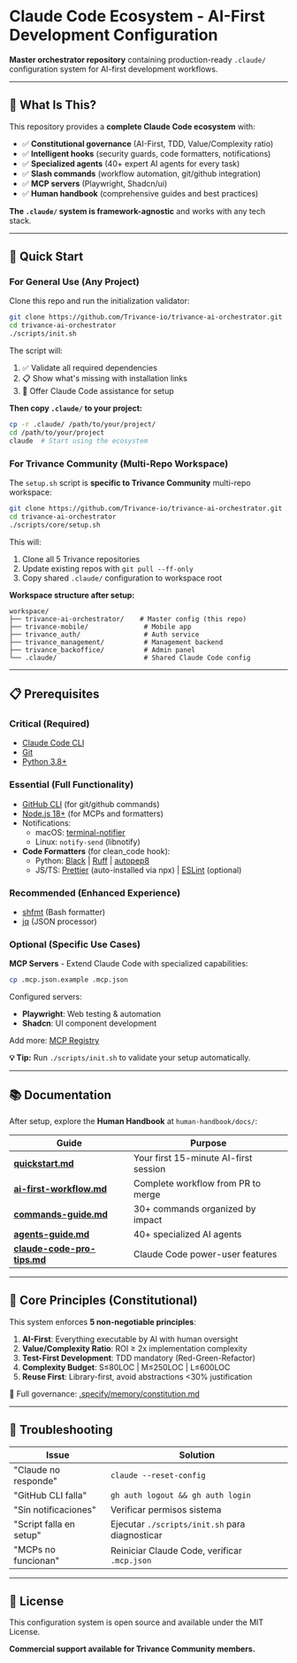# Claude Code Ecosystem - AI-First Development Configuration

**Master orchestrator repository** containing production-ready `.claude/` configuration system for AI-first development workflows.

---

## 🎯 What Is This?

This repository provides a **complete Claude Code ecosystem** with:

- ✅ **Constitutional governance** (AI-First, TDD, Value/Complexity ratio)
- ✅ **Intelligent hooks** (security guards, code formatters, notifications)
- ✅ **Specialized agents** (40+ expert AI agents for every task)
- ✅ **Slash commands** (workflow automation, git/github integration)
- ✅ **MCP servers** (Playwright, Shadcn/ui)
- ✅ **Human handbook** (comprehensive guides and best practices)

**The `.claude/` system is framework-agnostic** and works with any tech stack.

---

## 🚀 Quick Start

### **For General Use (Any Project)**

Clone this repo and run the initialization validator:

```bash
git clone https://github.com/Trivance-io/trivance-ai-orchestrator.git
cd trivance-ai-orchestrator
./scripts/init.sh
```

The script will:

1. ✅ Validate all required dependencies
2. 📋 Show what's missing with installation links
3. 🤖 Offer Claude Code assistance for setup

**Then copy `.claude/` to your project:**

```bash
cp -r .claude/ /path/to/your/project/
cd /path/to/your/project
claude  # Start using the ecosystem
```

### **For Trivance Community (Multi-Repo Workspace)**

The `setup.sh` script is **specific to Trivance Community** multi-repo workspace:

```bash
git clone https://github.com/Trivance-io/trivance-ai-orchestrator.git
cd trivance-ai-orchestrator
./scripts/core/setup.sh
```

This will:

1. Clone all 5 Trivance repositories
2. Update existing repos with `git pull --ff-only`
3. Copy shared `.claude/` configuration to workspace root

**Workspace structure after setup:**

```
workspace/
├── trivance-ai-orchestrator/    # Master config (this repo)
├── trivance-mobile/              # Mobile app
├── trivance_auth/                # Auth service
├── trivance_management/          # Management backend
├── trivance_backoffice/          # Admin panel
└── .claude/                      # Shared Claude Code config
```

---

## 📋 Prerequisites

### **Critical (Required)**

- [Claude Code CLI](https://docs.anthropic.com/en/docs/claude-code/installation)
- [Git](https://git-scm.com/downloads)
- [Python 3.8+](https://www.python.org/downloads/)

### **Essential (Full Functionality)**

- [GitHub CLI](https://cli.github.com/) (for git/github commands)
- [Node.js 18+](https://nodejs.org/) (for MCPs and formatters)
- Notifications:
  - macOS: [terminal-notifier](https://github.com/julienXX/terminal-notifier)
  - Linux: `notify-send` (libnotify)
- **Code Formatters** (for clean_code hook):
  - Python: [Black](https://black.readthedocs.io/) | [Ruff](https://docs.astral.sh/ruff/) | [autopep8](https://github.com/hhatto/autopep8)
  - JS/TS: [Prettier](https://prettier.io/) (auto-installed via npx) | [ESLint](https://eslint.org/) (optional)

### **Recommended (Enhanced Experience)**

- [shfmt](https://github.com/mvdan/sh#shfmt) (Bash formatter)
- [jq](https://jqlang.github.io/jq/) (JSON processor)

### **Optional (Specific Use Cases)**

**MCP Servers** - Extend Claude Code with specialized capabilities:

```bash
cp .mcp.json.example .mcp.json
```

Configured servers:

- **Playwright**: Web testing & automation
- **Shadcn**: UI component development

Add more: [MCP Registry](https://github.com/modelcontextprotocol/servers)

**💡 Tip:** Run `./scripts/init.sh` to validate your setup automatically.

---

## 📚 Documentation

After setup, explore the **Human Handbook** at `human-handbook/docs/`:

| Guide                                                                      | Purpose                               |
| -------------------------------------------------------------------------- | ------------------------------------- |
| **[quickstart.md](human-handbook/docs/quickstart.md)**                     | Your first 15-minute AI-first session |
| **[ai-first-workflow.md](human-handbook/docs/ai-first-workflow.md)**       | Complete workflow from PR to merge    |
| **[commands-guide.md](human-handbook/docs/commands-guide.md)**             | 30+ commands organized by impact      |
| **[agents-guide.md](human-handbook/docs/agents-guide.md)**                 | 40+ specialized AI agents             |
| **[claude-code-pro-tips.md](human-handbook/docs/claude-code-pro-tips.md)** | Claude Code power-user features       |

---

## 🎯 Core Principles (Constitutional)

This system enforces **5 non-negotiable principles**:

1. **AI-First**: Everything executable by AI with human oversight
2. **Value/Complexity Ratio**: ROI ≥ 2x implementation complexity
3. **Test-First Development**: TDD mandatory (Red-Green-Refactor)
4. **Complexity Budget**: S≤80LOC | M≤250LOC | L≤600LOC
5. **Reuse First**: Library-first, avoid abstractions <30% justification

📖 Full governance: [.specify/memory/constitution.md](.specify/memory/constitution.md)

---

## 🔧 Troubleshooting

| Issue                   | Solution                                       |
| ----------------------- | ---------------------------------------------- |
| "Claude no responde"    | `claude --reset-config`                        |
| "GitHub CLI falla"      | `gh auth logout && gh auth login`              |
| "Sin notificaciones"    | Verificar permisos sistema                     |
| "Script falla en setup" | Ejecutar `./scripts/init.sh` para diagnosticar |
| "MCPs no funcionan"     | Reiniciar Claude Code, verificar `.mcp.json`   |

---

## 📄 License

This configuration system is open source and available under the MIT License.

**Commercial support available for Trivance Community members.**
